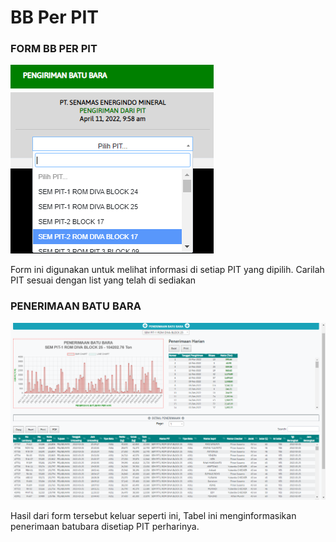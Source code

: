 # BB Per PIT

### FORM BB PER PIT

![](<../../.gitbook/assets/form penerimaan bb pit.PNG>)

Form ini digunakan untuk melihat informasi di setiap PIT yang dipilih. Carilah PIT sesuai dengan list yang telah di sediakan

### PENERIMAAN BATU BARA

![](<../../.gitbook/assets/hasil penerimaan bb per pit.PNG>)

Hasil dari form tersebut keluar seperti ini, Tabel ini menginformasikan penerimaan batubara disetiap PIT perharinya.
